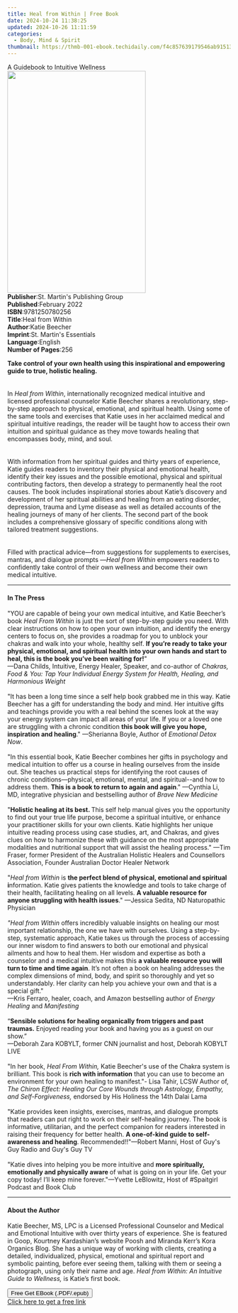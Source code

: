 ```yaml
---
title: Heal from Within | Free Book
date: 2024-10-24 11:38:25
updated: 2024-10-26 11:11:59
categories:
  - Body, Mind & Spirit
thumbnail: https://thmb-001-ebook.techidaily.com/f4c857639179546ab915131ddac9801e69e2b71b050e5ce059acb361bcd23f59.jpg
---
```

<main id="book-container">
  <div class="flex flex-col">
    <div class="book-brief flex-1 py-6 px-4 sm:p-6 md:py-10 md:px-8">
      <!-- brief-->
      <div class="book-brief-main">A Guidebook to Intuitive Wellness</div>
    </div>
    <div
      class="book-meta-info flex-1 grid gap-4 col-start-1 col-end-3 row-start-1 sm:mb-6 sm:grid-cols-4 lg:gap-6 lg:col-start-2 lg:row-end-6 lg:row-span-6 lg:mb-0"
    >
      <div
        class="book-meta-info-left place-content-center mt-4 p-4 text-sm leading-6 col-start-2 col-span-2 dark:text-slate-400"
      >
        <img
          class="w-full h-500 object-cover rounded-lg sm:h-255 sm:col-span-2 lg:col-span-full"
          src="https://img-001-ebook.techidaily.com/dc8987505f8ed09fc7fb8bc65b1ce4a3d192777501db8f646c9492c61c52a9c1.jpg"
          alt=""
          width="312"
          height="500"
        />
      </div>
      <div
        class="book-meta-info-right mt-2 col-start-1 row-start-2 col-span-3 self-center"
      >
        <!-- meta data  -->
        <div class="flex flex-col px-4 md:px-8">
          <div class="flex-1">
            <strong>Publisher</strong>:<span class="px-2"
              >St. Martin&#39;s Publishing Group</span
            >
          </div>
          <div class="flex-1">
            <strong>Published</strong>:<span class="px-2">February 2022</span>
          </div>
          <div class="flex-1">
            <strong>ISBN</strong>:<span class="px-2">9781250780256</span>
          </div>
          <div class="flex-1">
            <strong>Title</strong>:<span class="px-2">Heal from Within</span>
          </div>
          <div class="flex-1">
            <strong>Author</strong>:<span class="px-2">Katie Beecher</span>
          </div>
          <div class="flex-1">
            <strong>Imprint</strong>:<span class="px-2"
              >St. Martin&#39;s Essentials</span
            >
          </div>
          <div class="flex-1">
            <strong>Language</strong>:<span class="px-2">English</span>
          </div>
          <div class="flex-1">
            <strong>Number of Pages</strong>:<span class="px-2">256</span>
          </div>
        </div>
      </div>
    </div>
    <div class="book-description flex-1 py-6 px-4 sm:p-6 md:py-10 md:px-8">
      <div class="book-description-main">
        <div accordion-content="" id="description">
          <p>
            <b
              >Take control of your own health using this inspirational and
              empowering guide to true, holistic healing. </b
            ><br /><br /><br />In <i>Heal from Within</i>, internationally
            recognized medical intuitive and licensed professional counselor
            Katie Beecher shares a revolutionary, step-by-step approach to
            physical, emotional, and spiritual health. Using some of the same
            tools and exercises that Katie uses in her acclaimed medical and
            spiritual intuitive readings, the reader will be taught how to
            access their own intuition and spiritual guidance as they move
            towards healing that encompasses body, mind, and soul.<br /><br /><br />With
            information from her spiritual guides and thirty years of
            experience, Katie guides readers to inventory their physical and
            emotional health, identify their key issues and the possible
            emotional, physical and spiritual contributing factors, then develop
            a strategy to permanently heal the root causes. The book includes
            inspirational stories about Katie’s discovery and development of her
            spiritual abilities and healing from an eating disorder, depression,
            trauma and Lyme disease as well as detailed accounts of the healing
            journeys of many of her clients. The second part of the book
            includes a comprehensive glossary of specific conditions along with
            tailored treatment suggestions.<br /><br /><br />Filled with
            practical advice—from suggestions for supplements to exercises,
            mantras, and dialogue prompts —<i>Heal from Within</i> empowers
            readers to confidently take control of their own wellness and become
            their own medical intuitive.
          </p>
        </div>
        <div class="accordion-fader"></div>
      </div>
    </div>
    <div class="book-excerpts flex-1 py-6 px-4 sm:p-6 md:py-10 md:px-8">
      <!-- excerpts-->
      <div class="book-excerpts-main">
        <hr />
        <h4 class="placeholder placeholder-heading">
          <span>In The Press</span>
        </h4>
        <p></p>
        <p>
          "YOU are capable of being your own medical intuitive, and Katie
          Beecher’s book <i>Heal From Within </i>is just the sort of
          step-by-step guide you need. With clear instructions on how to open
          your own intuition, and identify the energy centers to focus on, she
          provides a roadmap for you to unblock your chakras and walk into your
          whole, healthy self.
          <b
            >If you’re ready to take your physical, emotional, and spiritual
            health into your own hands and start to heal, this is the book
            you’ve been waiting for!</b
          >" <br />—Dana Childs, Intuitive, Energy Healer, Speaker, and
          co-author of
          <i
            >Chakras, Food &amp; You: Tap Your Individual Energy System for
            Health, Healing, and Harmonious Weight<br /><br /></i
          >"It has been a long time since a self help book grabbed me in this
          way. Katie Beecher has a gift for understanding the body and mind. Her
          intuitive gifts and teachings provide you with a real behind the
          scenes look at the way your energy system can impact all areas of your
          life. If you or a loved one are struggling with a chronic condition
          <b>this book will give you hope, inspiration and healing</b>."
          —Sherianna Boyle, Author of <i>Emotional Detox Now</i>.<br /><br />"In
          this essential book, Katie Beecher combines her gifts in psychology
          and medical intuition to offer us a course in healing ourselves from
          the inside out. She teaches us practical steps for identifying the
          root causes of chronic conditions—physical, emotional, mental, and
          spiritual--and how to address them.
          <b>This is a book to return to again and again</b>." —Cynthia Li, MD,
          integrative physician and bestselling author of
          <i>Brave New Medicine<br /><br /></i>"<b
            >Holistic healing at its best. </b
          >This self help manual gives you the opportunity to find out your true
          life purpose, become a spiritual intuitive, or enhance your
          practitioner skills for your own clients. Katie highlights her unique
          intuitive reading process using case studies, art, and Chakras, and
          gives clues on how to harmonize these with guidance on the most
          appropriate modalities and nutritional support that will assist the
          healing process." —Tim Fraser, former President of the Australian
          Holistic Healers and Counsellors Association, Founder Australian
          Doctor Healer Network<br /><br />"<i>Heal from Within</i> is
          <b>the perfect blend of physical, emotional and spiritual i</b
          >nformation. Katie gives patients the knowledge and tools to take
          charge of their health, facilitating healing on all levels.
          <b>A valuable resource for anyone struggling with health issues</b>."
          —Jessica Sedita, ND Naturopathic Physician<br /><br /><i
            >"Heal from Within</i
          >
          offers incredibly valuable insights on healing our most important
          relationship, the one we have with ourselves. Using a step-by-step,
          systematic approach, Katie takes us through the process of accessing
          our inner wisdom to find answers to both our emotional and physical
          ailments and how to heal them. Her wisdom and expertise as both a
          counselor and a medical intuitive makes this
          <b>a valuable resource you will turn to time and time again</b>. It’s
          not often a book on healing addresses the complex dimensions of mind,
          body, and spirit so thoroughly and yet so understandably. Her clarity
          can help you achieve your own and that is a special gift."<br />
          —Kris Ferraro, healer, coach, and Amazon bestselling author of
          <i>Energy Healing </i>and<i> Manifesting<br /><br /></i>“<b
            >Sensible solutions for healing organically from triggers and past
            traumas.</b
          >
          Enjoyed reading your book and having you as a guest on our show.”<br />—Deborah
          Zara KOBYLT, former CNN journalist and host, Deborah KOBYLT LIVE<br /><br />"In
          her book, <i>Heal From Within, </i>Katie Beecher's use of the Chakra
          system is brilliant. This book is <b>rich with information</b> that
          you can use to become an environment for your own healing to
          manifest."- Lisa Tahir, LCSW Author of,
          <i
            >The Chiron Effect: Healing Our Core Wounds through Astrology,
            Empathy, and Self-Forgiveness,</i
          >
          endorsed by His Holiness the 14th Dalai Lama<br /><br />"Katie
          provides keen insights, exercises, mantras, and dialogue prompts that
          readers can put right to work on their self-healing journey. The book
          is informative, utilitarian, and the perfect companion for readers
          interested in raising their frequency for better health.
          <b>A one-of-kind guide to self-awareness and healing</b>.
          Recommended!!"—Robert Manni, Host of Guy's Guy Radio and Guy's Guy
          TV<br /><br />"Katie dives into helping you be more intuitive and
          <b>more spiritually, emotionally and physically aware </b>of what is
          going on in your life. Get your copy today! I’ll keep mine
          forever."—Yvette LeBlowitz, Host of #Spaitgirl Podcast and Book Club
        </p>
        <p></p>
      </div>
    </div>
    <div class="book-about-author flex-1 py-6 px-4 sm:p-6 md:py-10 md:px-8">
      <!-- about author-->
      <div class="book-main-author-main">
        <hr />
        <h4 class="placeholder placeholder-heading">
          <span>About the Author</span>
        </h4>
        <p>
          Katie Beecher, MS, LPC is a Licensed Professional Counselor and
          Medical and Emotional Intuitive with over thirty years of experience.
          She is featured in Goop, Kourtney Kardashian’s website Poosh and
          Miranda Kerr’s Kora Organics Blog. She has a unique way of working
          with clients, creating a detailed, individualized, physical, emotional
          and spiritual report and symbolic painting, before ever seeing them,
          talking with them or seeing a photograph, using only their name and
          age. <i>Heal from Within: An Intuitive Guide to Wellness, </i>is
          Katie’s first book.
        </p>
      </div>
    </div>
    <div class="book-free-get flex-1 py-6 px-4 sm:p-6 md:py-10 md:px-8">
      <button
        id="btn-free-get"
        class="bg-blue-500 hover:bg-blue-700 text-white font-bold py-2 px-4 rounded"
      >
        Free Get EBook (.PDF/.epub)
      </button>
      <div id="countdown-display" class="px-2 text-lg mt-2"></div>
      <a
        id="free-link"
        class="hidden bg-blue-500 hover:bg-blue-700 text-white font-bold py-2 px-4 rounded"
        href="https://www.ebooks.com/en-us/book/210270547/heal-from-within/katie-beecher/"
        target="_blank"
        >Click here to get a free link</a
      >
    </div>
    <script>
      let countdownTime = 0;
      let countdownInterval = null;
      document
        .getElementById('btn-free-get')
        .addEventListener('click', startCountdown);
      function startCountdown() {
        countdownTime = new Date().getTime() + 60000 * 3;
        countdownInterval = setInterval(updateCountdown, 1000);
        document.getElementById('btn-free-get').disabled = true;
        document
          .getElementById('btn-free-get')
          .classList.add('bg-gray-500', 'cursor-not-allowed');
      }
      function updateCountdown() {
        let currentTime = new Date().getTime();
        let timeLeft = countdownTime - currentTime;
        let secondsLeft = Math.floor(timeLeft / 1000);
        document.getElementById('countdown-display').innerHTML =
          `Remaining time: ${secondsLeft} seconds.`;
        if (secondsLeft <= 0) {
          clearInterval(countdownInterval);
          document.getElementById('btn-free-get').classList.add('hidden');
          document.getElementById('free-link').classList.remove('hidden');
          document.getElementById('countdown-display').innerHTML = '';
        }
      }
    </script>
  </div>
</main>
